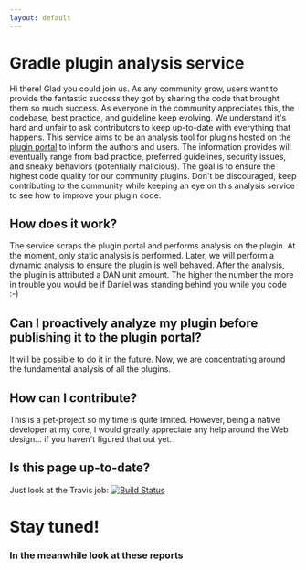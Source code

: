 ```yaml
---
layout: default
---
```

# Gradle plugin analysis service

Hi there!
Glad you could join us.
As any community grow, users want to provide the fantastic success they got by sharing the code that brought them so much success.
As everyone in the community appreciates this, the codebase, best practice, and guideline keep evolving.
We understand it's hard and unfair to ask contributors to keep up-to-date with everything that happens.
This service aims to be an analysis tool for plugins hosted on the [plugin portal](https://plugins.gradle.org/) to inform the authors and users.
The information provides will eventually range from bad practice, preferred guidelines, security issues, and sneaky behaviors (potentially malicious).
The goal is to ensure the highest code quality for our community plugins.
Don't be discouraged, keep contributing to the community while keeping an eye on this analysis service to see how to improve your plugin code.

## How does it work?
The service scraps the plugin portal and performs analysis on the plugin.
At the moment, only static analysis is performed.
Later, we will perform a dynamic analysis to ensure the plugin is well behaved.
After the analysis, the plugin is attributed a DAN unit amount.
The higher the number the more in trouble you would be if Daniel was standing behind you while you code :-)

## Can I proactively analyze my plugin before publishing it to the plugin portal?
It will be possible to do it in the future.
Now, we are concentrating around the fundamental analysis of all the plugins.

## How can I contribute?
This is a pet-project so my time is quite limited.
However, being a native developer at my core, I would greatly appreciate any help around the Web design... if you haven't figured that out yet.

## Is this page up-to-date?
Just look at the Travis job:
[![Build Status](https://travis-ci.org/gradle-plugins/gradle-plugins.svg?branch=master)](https://travis-ci.org/gradle-plugins/gradle-plugins)

# Stay tuned!

### In the meanwhile look at these reports
